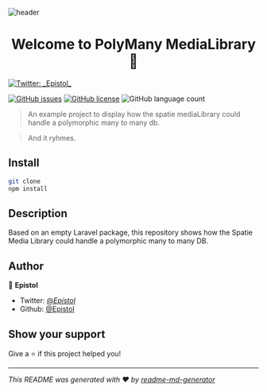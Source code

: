 ![header](https://user-images.githubusercontent.com/6005885/61215709-e336a980-a70b-11e9-9e94-a9a02c259921.png)

<h1 align="center">Welcome to PolyMany MediaLibrary 👋</h1>
<p>
  <a href="https://twitter.com/_Epistol_">
    <img alt="Twitter: _Epistol_" src="https://img.shields.io/twitter/follow/_Epistol_.svg?style=social" target="_blank" />
  </a>
</p>

[![GitHub issues](https://img.shields.io/github/issues/Epistol/PolyMany-MediaLibrary)](https://github.com/Epistol/PolyMany-MediaLibrary/issues)
    [![GitHub license](https://img.shields.io/github/license/Epistol/PolyMany-MediaLibrary)](https://github.com/Epistol/PolyMany-MediaLibrary)
        ![GitHub language count](https://img.shields.io/github/languages/count/Epistol/PolyMany-MediaLibrary)
        

> An example project to display how the spatie mediaLibrary could handle a polymorphic many to many db.

> And it ryhmes.


## Install

```sh
git clone
npm install
```

## Description

Based on an empty Laravel package, this repository shows how 
the Spatie Media Library could handle a polymorphic many to many DB.

## Author

👤 **Epistol**

* Twitter: [@_Epistol_](https://twitter.com/_Epistol_)
* Github: [@Epistol](https://github.com/Epistol)

## Show your support

Give a ⭐️ if this project helped you!

***
_This README was generated with ❤️ by [readme-md-generator](https://github.com/kefranabg/readme-md-generator)_
